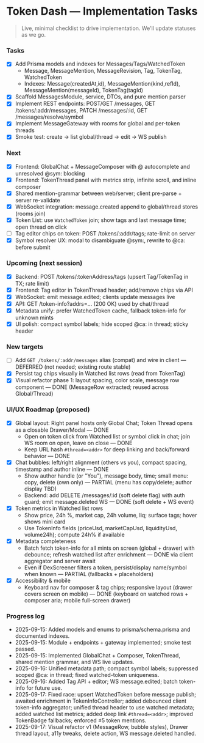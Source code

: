 # Token Dash — Implementation Tasks

> Live, minimal checklist to drive implementation. We'll update statuses as we go.

### Tasks
- [x] Add Prisma models and indexes for Messages/Tags/WatchedToken
  - Message, MessageMention, MessageRevision, Tag, TokenTag, WatchedToken
  - Indexes: Message(createdAt,id), MessageMention(kind,refId), MessageMention(messageId), TokenTag(tagId)
- [x] Scaffold MessagesModule, service, DTOs, and pure mention parser
- [x] Implement REST endpoints: POST/GET /messages, GET /tokens/:addr/messages, PATCH /messages/:id, GET /messages/resolve/symbol
- [x] Implement MessageGateway with rooms for global and per-token threads
- [x] Smoke test: create → list global/thread → edit → WS publish

### Next
- [x] Frontend: GlobalChat + MessageComposer with @ autocomplete and unresolved @sym: blocking
- [x] Frontend: TokenThread panel with metrics strip, infinite scroll, and inline composer
- [x] Shared mention-grammar between web/server; client pre-parse + server re-validate
- [x] WebSocket integration: message.created append to global/thread stores (rooms join)
- [x] Token List: use `WatchedToken` join; show tags and last message time; open thread on click
- [ ] Tag editor chips on token: POST /tokens/:addr/tags; rate-limit on server
- [x] Symbol resolver UX: modal to disambiguate @sym:, rewrite to @ca: before submit

### Upcoming (next session)
- [x] Backend: POST /tokens/:tokenAddress/tags (upsert Tag/TokenTag in TX; rate limit)
- [x] Frontend: Tag editor in TokenThread header; add/remove chips via API
- [x] WebSocket: emit message.edited; clients update messages live
- [x] API: GET /token-info?addrs=... (200 OK) used by chat/thread
- [x] Metadata unify: prefer WatchedToken cache, fallback token-info for unknown mints
- [x] UI polish: compact symbol labels; hide scoped @ca: in thread; sticky header

### New targets
- [ ] Add `GET /tokens/:addr/messages` alias (compat) and wire in client — DEFERRED (not needed; existing route stable)
- [x] Persist tag chips visually in Watched list rows (read from TokenTag)
- [x] Visual refactor phase 1: layout spacing, color scale, message row component — DONE (MessageRow extracted; reused across Global/Thread)

### UI/UX Roadmap (proposed)
- [x] Global layout: Right panel hosts only Global Chat; Token Thread opens as a closable Drawer/Modal — DONE
  - Open on token click from Watched list or symbol click in chat; join WS room on open, leave on close — DONE
  - Keep URL hash `#thread=<addr>` for deep linking and back/forward behavior — DONE
- [x] Chat bubbles: left/right alignment (others vs you), compact spacing, timestamp and author inline — DONE
  - Show author handle (or "You"), message body, time; small menu: copy, delete (own only) — PARTIAL (menu has copy/delete; author display TBD)
  - Backend: add DELETE /messages/:id (soft delete flag) with auth guard; emit message.deleted WS — DONE (soft delete + WS event)
- [x] Token metrics in Watched list rows
  - Show price, 24h %, market cap, 24h volume, liq; surface tags; hover shows mini card
  - Use TokenInfo fields (priceUsd, marketCapUsd, liquidityUsd, volume24h); compute 24h% if available
- [x] Metadata completeness
  - Batch fetch token-info for all mints on screen (global + drawer) with debounce; refresh watched list after enrichment — DONE via client aggregator and server await
  - Even if DexScreener filters a token, persist/display name/symbol when known — PARTIAL (fallbacks + placeholders)
- [x] Accessibility & mobile
  - Keyboard nav for composer & tag chips; responsive layout (drawer covers screen on mobile) — DONE (keyboard on watched rows + composer aria; mobile full-screen drawer)

### Progress log
- 2025-09-15: Added models and enums to prisma/schema.prisma and documented indexes.
- 2025-09-15: Module + endpoints + gateway implemented; smoke test passed.
- 2025-09-15: Implemented GlobalChat + Composer, TokenThread, shared mention grammar, and WS live updates.
 - 2025-09-16: Unified metadata path; compact symbol labels; suppressed scoped @ca: in thread; fixed watched-token uniqueness.
 - 2025-09-16: Added Tag API + editor; WS message.edited; batch token-info for future use.
 - 2025-09-17: Fixed race: upsert WatchedToken before message publish; awaited enrichment in TokenInfoController; added debounced client token-info aggregator; unified thread header to use watched metadata; added watched list metrics; added deep link `#thread=<addr>`; improved TokenBadge fallbacks; enforced ≤5 token mentions.
 - 2025-09-17: Visual refactor v1 (MessageRow, bubble styles), Drawer thread layout, a11y tweaks, delete action, WS message.deleted handled.
